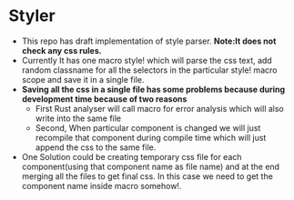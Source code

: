 # Styler
- This repo has draft implementation of style parser. **Note:It does not check any css rules.**
- Currently It has one macro style! which will parse the css text, add random classname for
all the selectors in the particular style! macro scope and save it in a single file.
- **Saving all the css in a single file has some problems because during development time because of two reasons**
  - First Rust analyser will call macro for error analysis which will also write into the same file
  - Second, When particular component is changed we will just recompile that component during compile time which will just append the css to the same file.
- One Solution could be creating temporary css file for each component(using that component name as file name) and at the end merging all the files to get final css. In this case we need to get the component name inside macro somehow!.
  